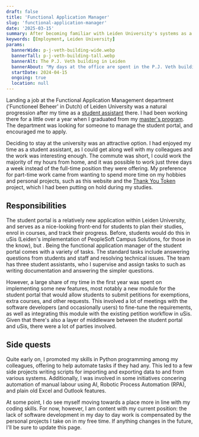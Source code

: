 ```yaml
---
draft: false
title: 'Functional Application Manager'
slug: 'functional-application-manager'
date: '2025-03-15'
summary: After becoming familiar with Leiden University's systems as a student assistant, I continued working there once I graduated.
keywords: [Employment, Leiden University]
params:
  bannerWide: p-j-veth-building-wide.webp
  bannerTall: p-j-veth-building-tall.webp
  bannerAlt: The P.J. Veth building in Leiden
  bannerAbout: "My days at the office are spent in the P.J. Veth building of Leiden University. The department I work for moved here from the Gravensteen building (see my [student assistant](/career/student-assistant-fb/) page). Image courtesy of [Wikimedia Commons](https://commons.wikimedia.org/wiki/File:2018-11-24_PJ_Veth-gebouw.jpg)."
  startDate: 2024-04-15
  ongoing: true
  location: null
---
```


Landing a job at the Functional Application Management department ('Functioneel Beheer' in Dutch) of Leiden University was a natural progression after my time as a [student assistant](/career/student-assistant-fb/) there. I had been working there for a little over a year when I graduated from my [master's program](/career/master-computer-science). The department was looking for someone to manage the student portal, and encouraged me to apply. 

Deciding to stay at the university was an attractive option. I had enjoyed my time as a student assistant, as I could get along well with my colleagues and the work was interesting enough. The commute was short, I could work the majority of my hours from home, and it was possible to work just three days a week instead of the full-time position they were offering. My preference for part-time work came from wanting to spend more time on my hobbies and personal projects, such as this website and the [Thank You Token](/portfolio/thank-you-token) project, which I had been putting on hold during my studies.

## Responsibilities
The student portal is a relatively new application within Leiden University, and serves as a nice-looking front-end for students to plan their studies, enrol in courses, and track their progress. Before, students would do this in uSis (Leiden's implementation of PeopleSoft Campus Solutions, for those in the know), but . Being the functional application manager of the student portal comes with a variety of tasks. The standard tasks include answering questions from students and staff and resolving technical issues. The team has three student assistants, who I supervise and assign tasks to such as writing documentation and answering the simpler questions.

However, a large share of my time in the first year was spent on implementing some new features, most notably a new module for the student portal that would allow students to submit petitions for exemptions, extra courses, and other requests. This involved a lot of meetings with the software developers (and occasionally users) to fine-tune the requirements, as well as integrating this module with the existing petition workflow in uSis. Given that there's also a layer of middleware between the student portal and uSis, there were a lot of parties involved.

## Side quests
Quite early on, I promoted my skills in Python programming among my colleagues, offering to help automate tasks if they had any. This led to a few side projects writing scripts for importing and exporting data to and from various systems. Additionally, I was involved in some initiatives concering automation of manual labour using AI, Robotic Process Automation (RPA), and plain old Excel and Outlook features.

At some point, I do see myself moving towards a place more in line with my coding skills. For now, however, I am content with my current position: the lack of software development in my day to day work is compensated by the personal projects I take on in my free time. If anything changes in the future, I'll be sure to update this page. 
